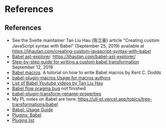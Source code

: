 # References
## References

* See the Svelte maintainer Tan Liu Hau (陈立豪) article "Creating custom JavaScript syntax with Babel" (September 25, 2019) available at https://lihautan.com/creating-custom-javascript-syntax-with-babel
* [Babel ast-explorer](https://github.com/tanhauhau/babel-ast-explorer): https://lihautan.com/babel-ast-explorer/
* [Step-by-step guide for writing a custom babel transformation](https://lihautan.com/step-by-step-guide-for-writing-a-babel-transformation) September 12, 2019
* [Babel macros](https://lihautan.com/babel-macros). A tutorial on how to write Babel macros by Kent C. Dodds
* [babel-plugin-macros Usage for macros authors](https://github.com/kentcdodds/babel-plugin-macros/blob/main/other/docs/author.md) 
* [List of Babel Youtube videos by Tan Liu Hau](https://www.youtube.com/@lihautan/search?query=babel)
* [Babel flow pragma bug](https://lihautan.com/notes/babel-flow-pragma-bug) not finished
* [babel-plugin-transform-rename-properties](https://github.com/tanhauhau/babel-plugin-transform-rename-properties)
* My PL notes on Babel are here: https://ull-pl.vercel.app/topics/tree-transformations/babel
* [Babel: Usage Guide](https://babeljs.io/docs/usage)
* [Plugins: Babel](https://babeljs.io/docs/plugins)
* [Plugins list](https://babeljs.io/docs/plugins-list)


